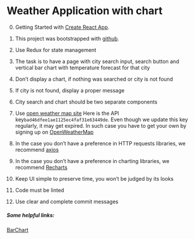 #  Weather Application with chart

0. Getting Started with [Create React App](https://create-react-app.dev).

1. This project was bootstrapped with [github](github.com).

2. Use Redux for state management

3. The task is to have a page with city search input, search button and vertical bar chart with temperature forecast
 for that city
 
4. Don’t display a chart, if nothing was searched or city is not found

5. If city is not found, display a proper message

6. City search and chart should be two separate components

7. Use [open weather map site](https://openweathermap.org/forecast5) Here is the API key`bad46dfee1ae1125ec4faf31e63449de`. Even though we update this key regularly, it may get expired. In such case you have to get your own by signing up on [OpenWeatherMap](https://home.openweathermap.org/users/sign_in)

8. In the case you don’t have a preference in HTTP requests libraries, we recommend [axios](https://github.com/axios/axios)

9. In the case you don’t have a preference in charting libraries, we recommend [Recharts](https://github.com/recharts/recharts)

10. Keep UI simple to preserve time, you won’t be judged by its looks

11. Code must be linted

12. Use clear and complete commit messages

##### Some helpful links:

[BarChart](https://recharts.org/en-US/api/BarChart)
